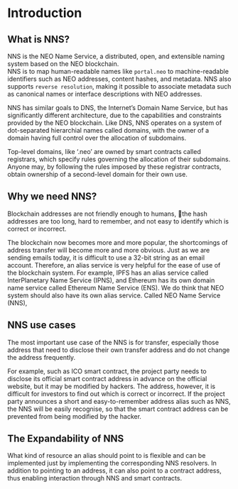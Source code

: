 # Introduction

## What is NNS?
NNS is the NEO Name Service, a distributed, open, and extensible naming system based on the NEO blockchain.  
NNS is to map human-readable names like `portal.neo` to machine-readable identifiers such as NEO addresses, content hashes, and metadata. NNS also supports `reverse resolution`, making it possible to associate metadata such as canonical names or interface descriptions with NEO addresses.

NNS has similar goals to DNS, the Internet’s Domain Name Service, but has significantly different architecture, due to the capabilities and constraints provided by the NEO blockchain. Like DNS, NNS operates on a system of dot-separated hierarchial names called domains, with the owner of a domain having full control over the allocation of subdomains.

Top-level domains, like ‘.neo’ are owned by smart contracts called registrars, which specify rules governing the allocation of their subdomains. Anyone may, by following the rules imposed by these registrar contracts, obtain ownership of a second-level domain for their own use.

## Why we need NNS?
Blockchain addresses are not friendly enough to humans, the hash addresses are too long, hard to remember, and not easy to identify which is correct or incorrect.  

The blockchain now becomes more and more popular, the shortcomings of address transfer will become more and more obvious. Just as we are sending emails today, it is difficult to use a 32-bit string as an email account. Therefore, an alias service is very helpful for the ease of use of the blockchain system. For example, IPFS has an alias service called InterPlanetary Name Service (IPNS), and Ethereum has its own domain name service called Ethereum Name Service (ENS). We do think that NEO system should also have its own alias service. Called NEO Name Service (NNS),

## NNS use cases
The most important use case of the NNS is for transfer, especially those address that need to disclose their own transfer address and do not change the address frequently.

For example, such as ICO smart contract, the project party needs to disclose its official smart contract address in advance on the official website, but it may be modified by hackers. The address, however, it is difficult for investors to find out which is correct or incorrect. If the project party announces a short and easy-to-remember address alias such as NNS, the NNS will be easily recognise, so that the smart contract address can be prevented from being modified by the hacker.

## The Expandability of NNS
What kind of resource an alias should point to is flexible and can be implemented just by implementing the corresponding NNS resolvers. In addition to pointing to an address, it can also point to a contract address, thus enabling interaction through NNS and smart contracts.
